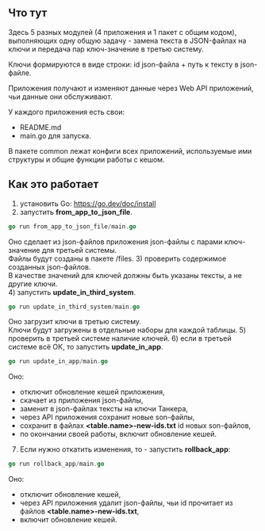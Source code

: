 ## Что тут

Здесь 5 разных модулей (4 приложения и 1 пакет с общим кодом), выполняющих одну общую задачу - замена текста в JSON-файлах на ключи и передача пар ключ-значение в третью систему.

Ключи формируются в виде строки: id json-файла + путь к тексту в json-файле.

Приложения получают и изменяют данные через Web API приложений, чьи данные они обслуживают.

У каждого приложения есть свои:
- README.md
- main.go для запуска.

В пакете common лежат конфиги всех приложений, используемые ими структуры и общие функции работы с кешом.

## Как это работает

1) установить Go: https://go.dev/doc/install
2) запустить **from_app_to_json_file**. 
```go
go run from_app_to_json_file/main.go
```
Оно сделает из json-файлов приложения json-файлы с парами ключ-значение для третьей системы. \
Файлы будут созданы в пакете /files.
3) проверить содержимое созданных json-файлов. \
В качестве значений для ключей должны быть указаны тексты, а не другие ключи. \
4) запустить **update_in_third_system**.
```go
go run update_in_third_system/main.go
```
Оно загрузит ключи в третью систему. \
Ключи будут загружены в отдельные наборы для каждой таблицы.
5) проверить в третьей системе наличие ключей.
6) если в третьей системе всё ОК, то запустить **update_in_app**. 
```go
go run update_in_app/main.go
```
Оно:
- отключит обновление кешей приложения,
- скачает из приложения json-файлы,
- заменит в json-файлах тексты на ключи Танкера,
- через API приложения сохранит новые son-файлы,
- сохранит в файлах **<table.name>-new-ids.txt** id новых son-файлов,
- по окончании своей работы, включит обновление кешей.
7) Если нужно откатить изменения, то - запустить **rollback_app**:
```go
go run rollback_app/main.go
```
Оно:
- отключит обновление кешей,
- через API приложения удалит json-файлы, чьи id прочитает из файлов **<table.name>-new-ids.txt**,
- включит обновление кешей.
